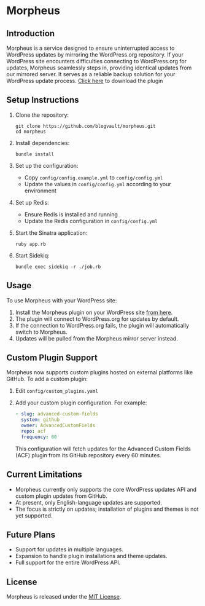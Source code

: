 # Morpheus

## Introduction

Morpheus is a service designed to ensure uninterrupted access to WordPress updates by mirroring the WordPress.org repository. If your WordPress site encounters difficulties connecting to WordPress.org for updates, Morpheus seamlessly steps in, providing identical updates from our mirrored server. It serves as a reliable backup solution for your WordPress update process. [Click here](https://github.com/blogvault/morpheus-plugin/releases/tag/Latest) to download the plugin

## Setup Instructions

1. Clone the repository:
   ```
   git clone https://github.com/blogvault/morpheus.git
   cd morpheus
   ```

2. Install dependencies:
   ```
   bundle install
   ```

3. Set up the configuration:
   - Copy `config/config.example.yml` to `config/config.yml`
   - Update the values in `config/config.yml` according to your environment

4. Set up Redis:
   - Ensure Redis is installed and running
   - Update the Redis configuration in `config/config.yml`

5. Start the Sinatra application:
   ```
   ruby app.rb
   ```

6. Start Sidekiq:
   ```
   bundle exec sidekiq -r ./job.rb
   ```

## Usage

To use Morpheus with your WordPress site:

1. Install the Morpheus plugin on your WordPress site [from here](https://github.com/blogvault/morpheus-plugin/releases/tag/Latest).
2. The plugin will connect to WordPress.org for updates by default.
3. If the connection to WordPress.org fails, the plugin will automatically switch to Morpheus.
4. Updates will be pulled from the Morpheus mirror server instead.

## Custom Plugin Support

Morpheus now supports custom plugins hosted on external platforms like GitHub. To add a custom plugin:

1. Edit `config/custom_plugins.yaml`
2. Add your custom plugin configuration. For example:

   ```yaml
   - slug: advanced-custom-fields
     system: github
     owner: AdvancedCustomFields
     repo: acf
     frequency: 60
   ```

   This configuration will fetch updates for the Advanced Custom Fields (ACF) plugin from its GitHub repository every 60 minutes.

## Current Limitations

- Morpheus currently only supports the core WordPress updates API and custom plugin updates from GitHub.
- At present, only English-language updates are supported.
- The focus is strictly on updates; installation of plugins and themes is not yet supported.

## Future Plans

- Support for updates in multiple languages.
- Expansion to handle plugin installations and theme updates.
- Full support for the entire WordPress API.

## License

Morpheus is released under the [MIT License](LICENSE).
